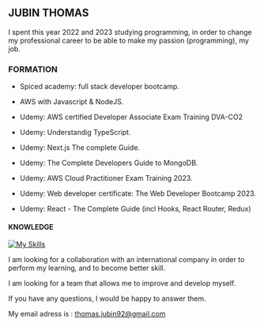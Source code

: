 ## JUBIN THOMAS
 
 I spent this year 2022 and 2023 studying programming, in order to change my professional career to be able to make my passion (programming), my job.

### FORMATION

- Spiced academy: full stack developer bootcamp.

- AWS with Javascript & NodeJS.

- Udemy: AWS certified Developer Associate Exam Training DVA-CO2

- Udemy: Understandig TypeScript.

- Udemy: Next.js The complete Guide.

- Udemy: The Complete Developers Guide to MongoDB.

- Udemy: AWS Cloud Practitioner Exam Training 2023.

- Udemy: Web developer certificate: The Web Developer Bootcamp 2023.

- Udemy: React - The Complete Guide (incl Hooks, React Router, Redux)
 
#### KNOWLEDGE
[![My Skills](https://skillicons.dev/icons?i=js,html,css,nodejs,react,nextjs,expressjs,mongodb,redux,aws)](https://skillicons.dev)

 I am looking for a collaboration with an international company in order to perform my learning, and to become better skill.

I am looking for a team that allows me to improve and develop myself.

If you have any questions, I would be happy to answer them.

My email adress is : thomas.jubin92@gmail.com

[This is a comment that will be hidden.]: # 
